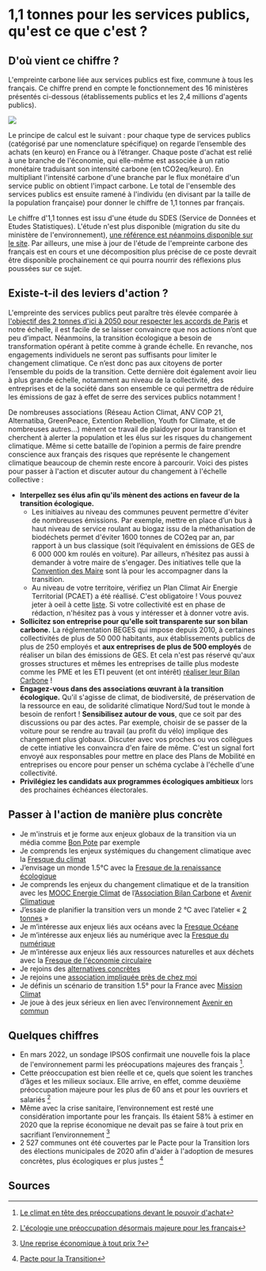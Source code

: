 # **1,1 tonnes pour les services publics, qu'est ce que c'est ?**

## D'où vient ce chiffre ?

L'empreinte carbone liée aux services publics est fixe, commune à tous les français. Ce chiffre prend en compte le fonctionnement des 16 ministères présentés ci-dessous (établissements publics et les 2,4 millions d'agents publics).

![](https://codimd.s3.shivering-isles.com/demo/uploads/55c84c826662ee144f2d26f6c.png)

Le principe de calcul est le suivant : pour chaque type de services publics (catégorisé par une nomenclature spécifique) on regarde l’ensemble des achats (en keuro) en France ou à l’étranger. Chaque poste d'achat est relié à une branche de l'économie, qui elle-même est associée à un ratio monétaire traduisant son intensité carbone (en tCO2eq/keuro). En multipliant l'intensité carbone d'une branche par le flux monétaire d'un service public on obtient l'impact carbone. Le total de l'ensemble des services publics est ensuite ramené à l'individu (en divisant par la taille de la population française) pour donner le chiffre de 1,1 tonnes par français.

Le chiffre d'1,1 tonnes est issu d'une étude du SDES (Service de Données et Etudes Statistiques). L'étude n'est plus disponible (migration du site du ministère de l'environnement), [une référence est néanmoins disponible sur le site](https://www.notre-environnement.gouv.fr/donnees-et-ressources/ressources/graphiques/article/decomposition-de-l-empreinte-carbone-des-francais-par-grands-postes-de). Par ailleurs, une mise à jour de l'étude de l'empreinte carbone des français est en cours et une décomposition plus précise de ce poste devrait être disponible prochainement ce qui pourra nourrir des réflexions plus poussées sur ce sujet.

## Existe-t-il des leviers d'action ?

L'empreinte des services publics peut paraître très élevée comparée à [l'objectif des 2 tonnes d'ici à 2050 pour respecter les accords de Paris](https://datagir.ademe.fr/blog/budget-empreinte-carbone-c-est-quoi/) et notre échelle, il est facile de se laisser convaincre que nos actions n’ont que peu d’impact. Néanmoins, la transition écologique a besoin de transformation opérant à petite comme à grande échelle. En revanche, nos engagements individuels ne seront pas suffisants pour limiter le changement climatique. Ce n’est donc pas aux citoyens de porter l’ensemble du poids de la transition. Cette dernière doit également avoir lieu à plus grande échelle, notamment au niveau de la collectivité, des entreprises et de la société dans son ensemble ce qui permettra de réduire les émissions de gaz à effet de serre des services publics notamment !

De nombreuses associations (Réseau Action Climat, ANV COP 21, Alternatiba, GreenPeace, Extention Rebellion, Youth for Climate, et de nombreuses autres…) mènent ce travail de plaidoyer pour la transition et cherchent à alerter la population et les élus sur les risques du changement climatique. Même si cette bataille de l’opinion a permis de faire prendre conscience aux français des risques que représente le changement climatique beaucoup de chemin reste encore à parcourir. Voici des pistes pour passer à l'action et discuter autour du changement à l'échelle collective :

- **Interpellez ses élus afin qu'ils mènent des actions en faveur de la transition écologique.**
  - Les initiaives au niveau des communes peuvent permettre d'éviter de nombreuses émissions. Par exemple, mettre en place d’un bus à haut niveau de service roulant au biogaz issu de la méthanisation de biodéchets permet d'éviter 1600 tonnes de CO2eq par an, par rapport à un bus classique (soit l’équivalent en émissions de GES de 6 000 000 km roulés en voiture). Par ailleurs, n’hésitez pas aussi à demander à votre maire de s'engager. Des initiatives telle que la [Convention des Maire](https://www.conventiondesmaires.eu/fr/) sont là pour les accompagner dans la transition.
  - Au niveau de votre territoire, vérifiez un Plan Climat Air Energie Territorial (PCAET) a été réallisé. C'est obligatoire ! Vous pouvez jeter à oeil à cette [liste](https://www.ecologie.gouv.fr/sites/default/files/PCAET%20non%20lance%CC%81s_mars_2020.pdf). Si votre collectivité est en phase de rédaction, n'hésitez pas à vous y intéresser et à donner votre avis.
- **Sollicitez son entreprise pour qu'elle soit transparente sur son bilan carbone.** La réglementation BEGES qui impose depuis 2010, à certaines collectivités de plus de 50 000 habitants, aux établissements publics de plus de 250 employés et **aux entreprises de plus de 500 employés** de réaliser un bilan des émissions de GES. Et cela n'est pas réservé qu'aux grosses structures et mêmes les entreprises de taille plus modeste comme les PME et les ETI peuvent (et ont intérêt) [réaliser leur Bilan Carbone](https://www.associationbilancarbone.fr/les-solutions/) !
- **Engagez-vous dans des associations œuvrant à la transition écologique.** Qu'il s'agisse de climat, de biodiversité, de préservation de la ressource en eau, de solidarité climatique Nord/Sud tout le monde à besoin de renfort ! **Sensibilisez autour de vous**, que ce soit par des discussions ou par des actes. Par exemple, choisir de se passer de la voiture pour se rendre au travail (au profit du vélo) implique des changement plus globaux. Discuter avec vos proches ou vos collègues de cette intiative les convaincra d'en faire de même. C'est un signal fort envoyé aux responsables pour mettre en place des Plans de Mobilité en entreprises ou encore pour penser un schéma cyclabe à l'échelle d'une collectivité.
- **Privilégiez les candidats aux programmes écologiques ambitieux** lors des prochaines échéances électorales.

## Passer à l'action de manière plus concrète

- Je m'instruis et je forme aux enjeux globaux de la transition via un média comme [Bon Pote](https://bonpote.com/) par exemple
- Je comprends les enjeux systémiques du changement climatique avec la [Fresque du climat](https://fresqueduclimat.org/)
- J’envisage un monde 1.5°C avec la [Fresque de la renaissance écologique](https://www.renaissanceecologique.fr/)
- Je comprends les enjeux du changement climatique et de la transition avec les [MOOC Energie Climat](https://www.youtube.com/user/AvenirClimatique/playlists?view=50&sort=dd&shelf_id=5) de l’[Association Bilan Carbone](https://www.associationbilancarbone.fr/) et [Avenir Climatique](https://avenirclimatique.org/)
- J’essaie de planifier la transition vers un monde 2 °C avec l’atelier « [2 tonnes](https://www.2tonnes.org/) »
- Je m’intéresse aux enjeux liés aux océans avec la [Fresque Océane](https://fresqueoceane.com/)
- Je m’intéresse aux enjeux liés au numérique avec la [Fresque du numérique](https://www.fresquedunumerique.org/)
- Je m’intéresse aux enjeux liés aux ressources naturelles et aux déchets avec la [Fresque de l'économie circulaire](https://www.lafresquedeleconomiecirculaire.com/)
- Je rejoins des [alternatives concrètes](https://alternatiba.eu/une-nouvelle-plateforme-pour-promouvoir-la-transition/)
- Je rejoins une [association impliquée près de chez moi](https://reseauactionclimat.org/association/associations-membres/)
- Je définis un scénario de transition 1.5° pour la France avec [Mission Climat](http://mission-climat.io/)
- Je joue à des jeux sérieux en lien avec l’environnement [Avenir en commun](https://enjeuxcommuns.fr/)

## Quelques chiffres

- En mars 2022, un sondage IPSOS confirmait une nouvelle fois la place de l'environnement parmi les préocupations majeures des français [^1].
- Cette préoccupation est bien réelle et ce, quels que soient les tranches d’âges et les milieux sociaux. Elle arrive, en effet, comme deuxième préoccupation majeure pour les plus de 60 ans et pour les ouvriers et salariés [^2]
- Même avec la crise sanitaire, l’environnement est resté une considération importante pour les français. Ils étaient 58% à estimer en 2020 que la reprise économique ne devait pas se faire à tout prix en sacrifiant l’environnement [^3]
- 2 527 communes ont été couvertes par le Pacte pour la Transition lors des élections municipales de 2020 afin d'aider à l'adoption de mesures concrètes, plus écologiques er plus justes [^4]

## Sources

[^1]: [Le climat en tête des préoccupations devant le pouvoir d'achat](https://www.ipsos.com/fr-fr/presidentielle-2022/enquete-electorale-vague-7)
[^2]: [L'écologie une préoccupation désormais majeure pour les français](https://www.lemonde.fr/politique/article/2019/09/16/l-ecologie-une-preoccupation-desormais-majeure-pour-les-francais_5510924_823448.html)
[^3]: [Une reprise économique à tout prix ?](https://www.ipsos.com/fr-fr/58-des-francais-estiment-que-la-reprise-economique-ne-doit-pas-se-faire-tout-prix-en-sacrifiant)
[^4]: [Pacte pour la Transition](https://www.pacte-transition.org/#welcome)
